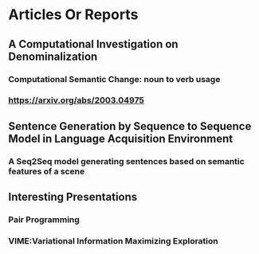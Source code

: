 # Articles Or Reports

## A Computational Investigation on Denominalization
### Computational Semantic Change: noun to verb usage
### https://arxiv.org/abs/2003.04975

## Sentence Generation by Sequence to Sequence Model in Language Acquisition Environment
### A Seq2Seq model generating sentences based on semantic features of a scene

## Interesting Presentations
### Pair Programming
### VIME:Variational Information Maximizing Exploration
